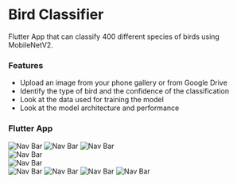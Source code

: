 # Bird Classifier

Flutter App that can classify 400 different species of birds using MobileNetV2.

### Features
- Upload an image from your phone gallery or from Google Drive
- Identify the type of bird and the confidence of the classification
- Look at the data used for training the model
- Look at the model architecture and performance

### Flutter App

![Nav Bar](https://github.com/rprkh/Bird-Classifier/blob/main/bird_classifier_app/images/app_ui/1.png)
![Nav Bar](https://github.com/rprkh/Bird-Classifier/blob/main/bird_classifier_app/images/app_ui/2.png)
![Nav Bar](https://github.com/rprkh/Bird-Classifier/blob/main/bird_classifier_app/images/app_ui/3.png)
<br/>
![Nav Bar](https://github.com/rprkh/Bird-Classifier/blob/main/bird_classifier_app/images/app_ui/4.png)
<br>
![Nav Bar](https://github.com/rprkh/Bird-Classifier/blob/main/bird_classifier_app/images/app_ui/5.png)
<br>
![Nav Bar](https://github.com/rprkh/Bird-Classifier/blob/main/bird_classifier_app/images/app_ui/6.png)
![Nav Bar](https://github.com/rprkh/Bird-Classifier/blob/main/bird_classifier_app/images/app_ui/7.png)
![Nav Bar](https://github.com/rprkh/Bird-Classifier/blob/main/bird_classifier_app/images/app_ui/8.png)
![Nav Bar](https://github.com/rprkh/Bird-Classifier/blob/main/bird_classifier_app/images/app_ui/9.png)